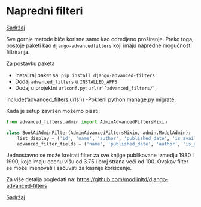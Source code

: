 
# Napredni filteri

[Sadržaj](00_sadrzaj.md)

Sve gornje metode biće korisne samo kao odredjeno proširenje. Preko toga, postoje paketi kao `django-advancedfilters` koji imaju napredne mogućnosti filtriranja.

Za postavku paketa

- Instaliraj paket sa: `pip install django-advanced-filters`
- Dodaj `advanced_filters` u `INSTALLED_APPS`
- Dodaj u projektni `urlconf.py`: `url(r’^advanced_filters/’`,

include(‘advanced_filters.urls’))
-Pokreni python manage.py migrate.

Kada je setup završen možemo pisati:

```py
from advanced_filters.admin import AdminAdvancedFiltersMixin

class BookAdAdminFilter(AdminAdvancedFiltersMixin, admin.ModelAdmin):
    list_display = ('id', 'name', 'author', 'published_date', 'is_available')
    advanced_filter_fields = ('name', 'published_date', 'author', 'is_available')
```

Jednostavno se može kreirati filter za sve knjige publikovane izmedju 1980 i 1990, koje imaju ocenu višu od 3.75 i broj strana veći od 100. Ovakav filter se može imenovati i sačuvati za kasnije korišćenje.

Za više detalja pogledati na: <https://github.com/modlinltd/django-advanced-filters>

[Sadržaj](00_sadrzaj.md)
